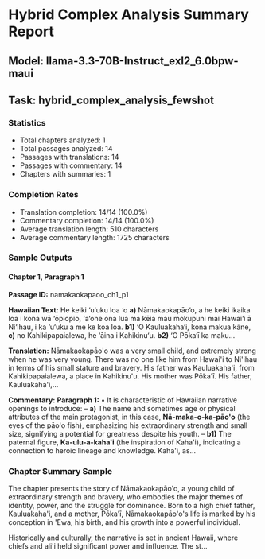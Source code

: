 # Hybrid Complex Analysis Summary Report
## Model: llama-3.3-70B-Instruct_exl2_6.0bpw-maui
## Task: hybrid_complex_analysis_fewshot

### Statistics
- Total chapters analyzed: 1
- Total passages analyzed: 14
- Passages with translations: 14
- Passages with commentary: 14
- Chapters with summaries: 1

### Completion Rates
- Translation completion: 14/14 (100.0%)
- Commentary completion: 14/14 (100.0%)
- Average translation length: 510 characters
- Average commentary length: 1725 characters

### Sample Outputs

#### Chapter 1, Paragraph 1
**Passage ID:** namakaokapaoo_ch1_p1

**Hawaiian Text:**
He keiki ‘u‘uku loa ‘o **a)** Nāmakaokapāo‘o, a he  keiki ikaika loa i kona wā ‘ōpiopio, ‘a‘ohe ona lua  ma kēia mau mokupuni mai Hawai‘i ā Ni‘ihau, i ka  ‘u‘uku a me ke koa loa. **b1)** ‘O Kauluakaha‘i, kona   makua kāne, **c)** no Kahikipapaialewa, he ‘āina i  Kahikinu‘u. **b2)** ‘O Pōka‘ī ka maku...

**Translation:**
Nāmakaokapāo'o was a very small child, and extremely strong when he was very young. There was no one like him from Hawai'i to Ni'ihau in terms of his small stature and bravery. His father was Kauluakaha'i, from Kahikipapaialewa, a place in Kahikinu'u. His mother was Pōka'ī. His father, Kauluakaha'i,...

**Commentary:**
**Paragraph 1:** 
• It is characteristic of Hawaiian narrative openings to introduce: 
  – **a)** The name and sometimes age or physical attributes of the main protagonist, in this case, **Nā-maka-o-ka-pāo'o** (the eyes of the pāo'o fish), emphasizing his extraordinary strength and small size, signifying a potential for greatness despite his youth.
  – **b1)** The paternal figure, **Ka-ulu-a-kaha'i** (the inspiration of Kaha'i), indicating a connection to heroic lineage and knowledge. Kaha'i, as...

### Chapter Summary Sample
The chapter presents the story of Nāmakaokapāo'o, a young child of extraordinary strength and bravery, who embodies the major themes of identity, power, and the struggle for dominance. Born to a high chief father, Kauluakaha'i, and a mother, Pōka'ī, Nāmakaokapāo'o's life is marked by his conception in 'Ewa, his birth, and his growth into a powerful individual.

Historically and culturally, the narrative is set in ancient Hawaii, where chiefs and ali'i held significant power and influence. The st...